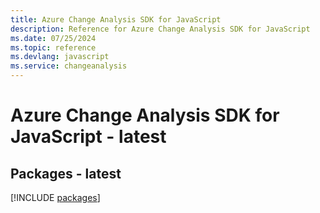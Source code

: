 ```yaml
---
title: Azure Change Analysis SDK for JavaScript
description: Reference for Azure Change Analysis SDK for JavaScript
ms.date: 07/25/2024
ms.topic: reference
ms.devlang: javascript
ms.service: changeanalysis
---
```

# Azure Change Analysis SDK for JavaScript - latest
## Packages - latest
[!INCLUDE [packages](change-analysis-index.md)]